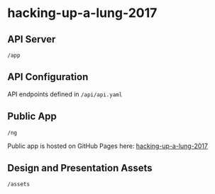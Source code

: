 # hacking-up-a-lung-2017

## API Server
`/app`

## API Configuration
API endpoints defined in `/api/api.yaml`

## Public App
`/ng`

Public app is hosted on GitHub Pages here: [hacking-up-a-lung-2017](https://sarahgoldman.github.io/hacking-up-a-lung-2017/)

## Design and Presentation Assets
`/assets`
